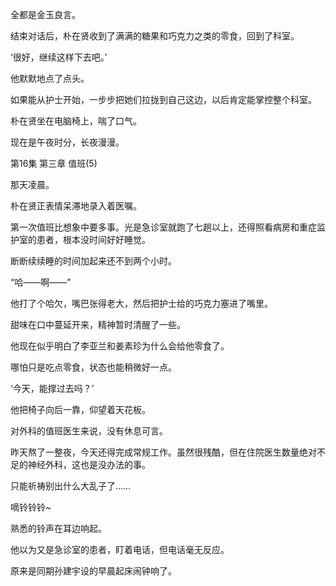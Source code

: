 全都是金玉良言。

结束对话后，朴在贤收到了满满的糖果和巧克力之类的零食，回到了科室。

‘很好，继续这样下去吧。’

他默默地点了点头。

如果能从护士开始，一步步把她们拉拢到自己这边，以后肯定能掌控整个科室。

朴在贤坐在电脑椅上，喘了口气。

现在是午夜时分，长夜漫漫。

第16集 第三章 值班(5)

那天凌晨。

朴在贤正表情呆滞地录入着医嘱。

第一次值班比想象中要多事。光是急诊室就跑了七趟以上，还得照看病房和重症监护室的患者，根本没时间好好睡觉。

断断续续睡的时间加起来还不到两个小时。

“哈——啊——”

他打了个哈欠，嘴巴张得老大，然后把护士给的巧克力塞进了嘴里。

甜味在口中蔓延开来，精神暂时清醒了一些。

他现在似乎明白了李亚兰和姜素珍为什么会给他零食了。

哪怕只是吃点零食，状态也能稍微好一点。

‘今天，能撑过去吗？’

他把椅子向后一靠，仰望着天花板。

对外科的值班医生来说，没有休息可言。

昨天熬了一整夜，今天还得完成常规工作。虽然很残酷，但在住院医生数量绝对不足的神经外科，这也是没办法的事。

只能祈祷别出什么大乱子了……

嘀铃铃铃~

熟悉的铃声在耳边响起。

他以为又是急诊室的患者，盯着电话，但电话毫无反应。

原来是同期孙建宇设的早晨起床闹钟响了。